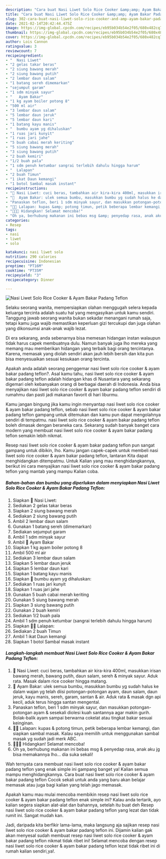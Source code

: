 ```yaml
---
description: "Cara buat Nasi Liwet Solo Rice Cooker &amp;amp; Ayam Bakar Padang Teflon yang lezat dan Mudah Dibuat"
title: "Cara buat Nasi Liwet Solo Rice Cooker &amp;amp; Ayam Bakar Padang Teflon yang lezat dan Mudah Dibuat"
slug: 302-cara-buat-nasi-liwet-solo-rice-cooker-and-amp-ayam-bakar-padang-teflon-yang-lezat-dan-mudah-dibuat
date: 2021-02-14T20:42:44.475Z
image: https://img-global.cpcdn.com/recipes/eb95b034b54e2f05/680x482cq70/nasi-liwet-solo-rice-cooker-ayam-bakar-padang-teflon-foto-resep-utama.jpg
thumbnail: https://img-global.cpcdn.com/recipes/eb95b034b54e2f05/680x482cq70/nasi-liwet-solo-rice-cooker-ayam-bakar-padang-teflon-foto-resep-utama.jpg
cover: https://img-global.cpcdn.com/recipes/eb95b034b54e2f05/680x482cq70/nasi-liwet-solo-rice-cooker-ayam-bakar-padang-teflon-foto-resep-utama.jpg
author: Lois Cannon
ratingvalue: 3
reviewcount: 7
recipeingredient:
- "  Nasi Liwet"
- "2 gelas takar beras"
- "2 siung bawang merah"
- "2 siung bawang putih"
- "2 lembar daun salam"
- "1 batang sereh dimemarkan"
- "sejumput garam"
- "1 sdm minyak sayur"
- "   Ayam Bakar"
- "1 kg ayam boiler potong 8"
- "500 ml air"
- "3 lembar daun salam"
- "5 lembar daun jeruk"
- "5 lembar daun kari"
- "1 batang kayu manis"
- "  bumbu ayam yg dihaluskan"
- "1 ruas jari kunyit"
- "1 ruas jari jahe"
- "5 buah cabai merah keriting"
- "5 siung bawang merah"
- "3 siung bawang putih"
- "2 buah kemiri"
- "1/2 buah pala"
- "1 sdm penuh ketumbar sangrai terlebih dahulu hingga harum"
- "  Lalapan"
- "2 buah Timun"
- "1 ikat Daun kemangi"
- "1 botol Sambal masak instant"
recipeinstructions:
- "🍚 Nasi Liwet: cuci beras, tambahkan air kira-kira 400ml, masukkan irisan bawang merah, bawang putih, daun salam, sereh &amp; minyak sayur. Aduk rata. Masak dalam rice cooker hingga matang."
- "🍗  Ayam Bakar: ulek semua bumbu, masukkan bumbu yg sudah halus ke dalam wajan yg telah diisi potongan-potongan ayam, daun salam, daun jeruk, kayu manis, sereh, garam, santan &amp; air. Aduk rata &amp; masak dgn api kecil, aduk terus  hingga santan mengental."
- "Panaskan teflon, beri 1 sdm minyak sayur, dan masukkan potongan-potongan ayam &amp; sesekali diolesi kuah santannya agar makin gurih. Bolak-balik ayam sampai berwarna cokelat atau tingkat bakar sesuai keinginan."
- "🌿🍂 Lalapan: kupas &amp; potong timun, petik beberapa lembar kemangi, dan siapkan sambal masak. Kalau saya memilih untuk menggunakan sambal masak yg sudah jadi merk ABC."
- "🍚🍗🌿 Hidangkan! Selamat mencoba!"
- "Oh ya, berhubung makanan ini bebas msg &amp; penyedap rasa, anak aku jg bisa memakannya lho... dia suka sekali!"
categories:
- Resep
tags:
- nasi
- liwet
- solo

katakunci: nasi liwet solo 
nutrition: 290 calories
recipecuisine: Indonesian
preptime: "PT16M"
cooktime: "PT35M"
recipeyield: "3"
recipecategory: Dinner

---
```



![Nasi Liwet Solo Rice Cooker &amp; Ayam Bakar Padang Teflon](https://img-global.cpcdn.com/recipes/eb95b034b54e2f05/680x482cq70/nasi-liwet-solo-rice-cooker-ayam-bakar-padang-teflon-foto-resep-utama.jpg)

Selaku seorang wanita, mempersiapkan olahan menggugah selera kepada keluarga tercinta adalah suatu hal yang mengasyikan untuk kamu sendiri. Tanggung jawab seorang  wanita bukan sekadar menangani rumah saja, tetapi kamu juga wajib memastikan keperluan gizi tercukupi dan juga olahan yang dikonsumsi anak-anak wajib lezat.

Di era  sekarang, anda sebenarnya bisa memesan hidangan instan walaupun tidak harus capek membuatnya dulu. Namun banyak juga lho mereka yang memang mau memberikan hidangan yang terbaik bagi orang tercintanya. Karena, memasak yang diolah sendiri akan jauh lebih bersih dan kita pun bisa menyesuaikan sesuai kesukaan orang tercinta. 



Apakah anda adalah seorang penggemar nasi liwet solo rice cooker &amp; ayam bakar padang teflon?. Asal kamu tahu, nasi liwet solo rice cooker &amp; ayam bakar padang teflon adalah hidangan khas di Nusantara yang sekarang digemari oleh kebanyakan orang di berbagai daerah di Indonesia. Anda bisa menyajikan nasi liwet solo rice cooker &amp; ayam bakar padang teflon sendiri di rumahmu dan pasti jadi makanan favorit di hari liburmu.

Kamu jangan bingung jika kamu ingin menyantap nasi liwet solo rice cooker &amp; ayam bakar padang teflon, sebab nasi liwet solo rice cooker &amp; ayam bakar padang teflon gampang untuk ditemukan dan kamu pun dapat mengolahnya sendiri di tempatmu. nasi liwet solo rice cooker &amp; ayam bakar padang teflon boleh dimasak dengan beraneka cara. Sekarang sudah banyak banget cara modern yang membuat nasi liwet solo rice cooker &amp; ayam bakar padang teflon semakin lebih nikmat.

Resep nasi liwet solo rice cooker &amp; ayam bakar padang teflon pun sangat gampang untuk dibikin, lho. Kamu jangan capek-capek untuk membeli nasi liwet solo rice cooker &amp; ayam bakar padang teflon, lantaran Kita dapat menghidangkan ditempatmu. Untuk Kalian yang mau menghidangkannya, berikut ini cara menyajikan nasi liwet solo rice cooker &amp; ayam bakar padang teflon yang mantab yang mampu Kalian coba.

<!--inarticleads1-->

##### Bahan-bahan dan bumbu yang diperlukan dalam menyiapkan Nasi Liwet Solo Rice Cooker &amp; Ayam Bakar Padang Teflon:

1. Siapkan  🍚 Nasi Liwet:
1. Sediakan 2 gelas takar beras
1. Siapkan 2 siung bawang merah
1. Sediakan 2 siung bawang putih
1. Ambil 2 lembar daun salam
1. Gunakan 1 batang sereh (dimemarkan)
1. Sediakan sejumput garam
1. Ambil 1 sdm minyak sayur
1. Ambil  🍗  Ayam Bakar
1. Siapkan 1 kg ayam boiler potong 8
1. Ambil 500 ml air
1. Sediakan 3 lembar daun salam
1. Siapkan 5 lembar daun jeruk
1. Siapkan 5 lembar daun kari
1. Siapkan 1 batang kayu manis
1. Siapkan  🍲 bumbu ayam yg dihaluskan:
1. Sediakan 1 ruas jari kunyit
1. Siapkan 1 ruas jari jahe
1. Gunakan 5 buah cabai merah keriting
1. Gunakan 5 siung bawang merah
1. Siapkan 3 siung bawang putih
1. Gunakan 2 buah kemiri
1. Sediakan 1/2 buah pala
1. Ambil 1 sdm penuh ketumbar (sangrai terlebih dahulu hingga harum)
1. Siapkan  🌿🍂 Lalapan:
1. Sediakan 2 buah Timun
1. Ambil 1 ikat Daun kemangi
1. Siapkan 1 botol Sambal masak instant




<!--inarticleads2-->

##### Langkah-langkah membuat Nasi Liwet Solo Rice Cooker &amp; Ayam Bakar Padang Teflon:

1. 🍚 Nasi Liwet: cuci beras, tambahkan air kira-kira 400ml, masukkan irisan bawang merah, bawang putih, daun salam, sereh &amp; minyak sayur. Aduk rata. Masak dalam rice cooker hingga matang.
1. 🍗  Ayam Bakar: ulek semua bumbu, masukkan bumbu yg sudah halus ke dalam wajan yg telah diisi potongan-potongan ayam, daun salam, daun jeruk, kayu manis, sereh, garam, santan &amp; air. Aduk rata &amp; masak dgn api kecil, aduk terus  hingga santan mengental.
1. Panaskan teflon, beri 1 sdm minyak sayur, dan masukkan potongan-potongan ayam &amp; sesekali diolesi kuah santannya agar makin gurih. Bolak-balik ayam sampai berwarna cokelat atau tingkat bakar sesuai keinginan.
1. 🌿🍂 Lalapan: kupas &amp; potong timun, petik beberapa lembar kemangi, dan siapkan sambal masak. Kalau saya memilih untuk menggunakan sambal masak yg sudah jadi merk ABC.
1. 🍚🍗🌿 Hidangkan! Selamat mencoba!
1. Oh ya, berhubung makanan ini bebas msg &amp; penyedap rasa, anak aku jg bisa memakannya lho... dia suka sekali!




Wah ternyata cara membuat nasi liwet solo rice cooker &amp; ayam bakar padang teflon yang enak simple ini gampang banget ya! Kalian semua mampu menghidangkannya. Cara buat nasi liwet solo rice cooker &amp; ayam bakar padang teflon Cocok sekali untuk anda yang baru akan belajar memasak atau juga bagi kalian yang telah jago memasak.

Apakah kamu mau mulai mencoba membikin resep nasi liwet solo rice cooker &amp; ayam bakar padang teflon enak simple ini? Kalau anda tertarik, ayo kalian segera siapkan alat-alat dan bahannya, setelah itu buat deh Resep nasi liwet solo rice cooker &amp; ayam bakar padang teflon yang lezat dan tidak rumit ini. Sangat mudah kan. 

Jadi, daripada kita berfikir lama-lama, maka langsung aja sajikan resep nasi liwet solo rice cooker &amp; ayam bakar padang teflon ini. Dijamin kalian gak akan menyesal sudah membuat resep nasi liwet solo rice cooker &amp; ayam bakar padang teflon nikmat tidak ribet ini! Selamat mencoba dengan resep nasi liwet solo rice cooker &amp; ayam bakar padang teflon lezat tidak ribet ini di rumah kalian sendiri,ya!.

